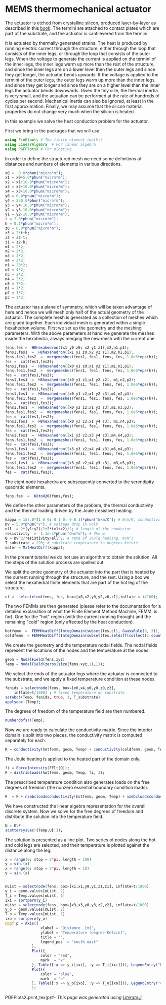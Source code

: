 # MEMS thermomechanical actuator

The actuator is etched from crystalline silicon, produced layer-by-layer as described in this [book](http://hogwarts.ucsd.edu/~pkrysl/femwabaquspython-book-2018). The termini are attached to contact plates which are part of the substrate, and the actuator is cantilevered from the termini.

It is actuated by thermally-generated strains.  The heat is produced by running electric current through the structure, either through the loop that consists of the inner legs, or through the loop that consists of the outer legs.
When the voltage to generate the current is applied on the termini of the inner legs, the inner legs warm up more than the rest of the structure, and since the inner legs are on a lower level then the outer legs and since they get longer, the actuator bends upwards.  If the voltage is applied to the termini of the outer legs, the outer legs warm up more than the inner legs, and since they get longer and since they are on a higher level than the inner legs the actuator bends downwards.
Given the tiny size, the thermal inertia is very small, and the actuation can be performed at the rate of hundreds of cycles per second. Mechanical inertia can also be ignored, at least in the first approximation.
Finally, we may assume that the silicon material properties do not change very much when the silicon is heated.

In this example  we solve the heat conduction problem for the actuator.

First we bring in the packages that we will use.

```julia
using FinEtools # The finite element toolkit
using LinearAlgebra  # For linear algebra
using PGFPlotsX # For plotting
```

In order to define the structured mesh we need some definitions of distances and numbers of elements in various directions.

```julia
x0 =  0.0*phun("micro*m");
x1 = x0+5.0*phun("micro*m");
x2 = x1+10.0*phun("micro*m");
x3 = x2+10.0*phun("micro*m");
x4 = x3+10.0*phun("micro*m");
y0 = 0.0*phun("micro*m");
y4 = 250.0*phun("micro*m");
y3 = y4-10.0*phun("micro*m");
y2 = y3-10.0*phun("micro*m");
y1 = y2-10.0*phun("micro*m");
t = 2.0*phun("micro*m");
h = 0.1*phun("micro*m");
z0 = 0.0*phun("micro*m");
z3 = 2*t+h;
z2 = z3-t;
z1 = z2-h;
m1 = 2*2;
m2 = 2*2;
m3 = 2*2;
m4 = 3*2;
n1 = 20*2;
n2 = 4*2;
n3 = 2*2;
n4 = 2*2;
n5 = 7*2;
p1 = 1*2;
p2 = 1*2;
p3 = 1*2;
```

The actuator has a plane of symmetry, which will be taken advantage of here and hence we will mesh only half of the actual geometry of the actuator. The complete mesh is generated  as a collection of meshes which are glued together. Each individual mesh is generated within a single  hexahedron volume. First we set up the geometry and  the meshing parameters. With the above parameters at hand we generate  the meshes inside the hexahedra, always merging the new mesh with the current one.

```julia
fens,fes =  H8hexahedron([x1 y0 z0; x2 y1 z1],m2,n1,p1);
fens1,fes1  =  H8hexahedron([x1 y1 z0;x2 y2 z1],m2,n2,p1);
fens,fes1,fes2  =  mergemeshes(fens1, fes1, fens, fes, 1.0e6*eps(h));
fes =  cat(fes1,fes2);
fens1,fes1  =  H8hexahedron([x0 y1 z0;x1 y2 z1],m1,n2,p1);
fens,fes1,fes2  =  mergemeshes(fens1, fes1, fens, fes, 1.0e6*eps(h));
fes =  cat(fes1,fes2);
fens1,fes1  =  H8hexahedron([x0 y1 z1;x1 y2 z2], m1,n2,p2);
fens,fes1,fes2  =  mergemeshes(fens1, fes1, fens, fes, 1.0e6*eps(h));
fes =  cat(fes1,fes2);
fens1,fes1  =  H8hexahedron([x0 y1 z2;x1 y2 z3],m1,n2,p3);
fens,fes1,fes2  =  mergemeshes(fens1, fes1, fens, fes, 1.0e6*eps(h));
fes =  cat(fes1,fes2);
fens1,fes1  =  H8hexahedron([x0 y2 z2;x1 y3 z3],m1,n3,p3);
fens,fes1,fes2  =  mergemeshes(fens1, fes1, fens, fes, 1.0e6*eps(h));
fes =  cat(fes1,fes2);
fens1,fes1  =  H8hexahedron([x0 y3 z2;x1 y4 z3], m1,n4,p3);
fens,fes1,fes2  =  mergemeshes(fens1, fes1, fens, fes, 1.0e6*eps(h));
fes =  cat(fes1,fes2);
fens1,fes1  =  H8hexahedron([x1 y3 z2;x3 y4 z3],m4,n4,p3);
fens,fes1,fes2  =  mergemeshes(fens1, fes1, fens, fes, 1.0e6*eps(h));
fes =  cat(fes1,fes2);
fens1,fes1  =  H8hexahedron([x3 y3 z2;x4 y4 z3],m3,n4,p3);
fens,fes1,fes2  =  mergemeshes(fens1, fes1, fens, fes, 1.0e6*eps(h));
fes =  cat(fes1,fes2);
fens1,fes1  =  H8hexahedron([x3 y0 z2;x4 y3 z3], m3,n5,p3);
fens,fes1,fes2  =  mergemeshes(fens1, fes1, fens, fes, 1.0e6*eps(h));
fes =  cat(fes1,fes2);
```

The eight node hexahedra are subsequently converted to the serendipity quadratic elements.

```julia
fens,fes  =  H8toH20(fens,fes);
```

We define  the other parameters of the problem, the thermal conductivity  and the thermal loading driven by the Joule (resistive) heating.

```julia
kappa = 157.0*[1 0 0; 0 1 0; 0 0 1]*phun("W/m/K"); # W/m/K, conductivity matrix
DV = 5.0*phun("V"); # voltage drop in volt
ell  = 2*(y1+y2)/2+2*(x1+x2)/2; # length of the conductor
resistivity  =  1.1e-5*phun("Ohm*m"); # Ohm m
Q = DV^2/resistivity/ell^2; # rate of Joule heating, W/m^3
T_substrate = 293; # substrate temperature in degrees Kelvin
mater = MatHeatDiff(kappa);
```

In the present tutorial we do not use an algorithm to obtain the solution.  All the steps of the solution process are spelled out.

We split the entire geometry of the actuator into  the part that is heated by the current running through the structure, and the rest.  Using a box we select the hexahedral finite elements that are  part of the hot leg of the structure.

```julia
cl =  selectelem(fens, fes, box=[x0,x2,y0,y2,z0,z1],inflate = t/100);
```

The two  FEMMs are then generated (please refer to the documentation for a detailed explanation of what the Finite Element Method Machine, FEMM, is for). One for the "hot" region (with the current running through) and the remaining "cold"  region (only affected by the heat conduction).

```julia
hotfemm  =  FEMMHeatDiff(IntegDomain(subset(fes,cl), GaussRule(3, 3)), mater)
coldfemm  = FEMMHeatDiff(IntegDomain(subset(fes,setdiff(collect(1:count(fes)), cl)),  GaussRule(3, 3)), mater);
```

We create the geometry  and the temperature  nodal fields. The nodal fields represent the locations of the nodes and the temperature at the nodes.

```julia
geom = NodalField(fens.xyz)
Temp = NodalField(zeros(size(fens.xyz,1),1));
```

We select the ends  of the actuator legs where the actuator is connected to the substrate, and we apply a fixed temperature condition at these nodes.

```julia
fenids = selectnode(fens, box=[x0,x4,y0,y0,z0,z3],
    inflate=t/1000) ; # fixed temperature on substrate
setebc!(Temp, fenids, true, 1, T_substrate)
applyebc!(Temp);
```

The degrees of freedom of the temperature field are then numbered.

```julia
numberdofs!(Temp);
```

Now we are ready to calculate the conductivity matrix.  Since the interior domain is split into two pieces, the conductivity matrix  is computed separately for each.

```julia
K = conductivity(hotfemm, geom, Temp) + conductivity(coldfemm, geom, Temp);
```

The Joule heating is applied to the heated part of the domain only.

```julia
fi = ForceIntensity(FFlt[Q]);
F = distribloads(hotfemm, geom, Temp, fi, 3);
```

The prescribed temperature condition also generates loads on the free degrees of freedom (the nonzero essential boundary condition loads).

```julia
F  = F + nzebcloadsconductivity(hotfemm, geom, Temp) + nzebcloadsconductivity(coldfemm, geom, Temp);
```

We have  constructed the linear algebra representation for the overall  discrete system. Now we solve for the free degrees of freedom and distribute the solution  into the temperature field.

```julia
U = K\F
scattersysvec!(Temp,U[:]);
```

The solution is presented as a line plot. Two series of nodes along the hot and cold legs  are selected, and their temperature is plotted against the distance along the leg.

```julia
x = range(0; stop = 2*pi, length = 100)
y = sin.(x)
x = range(0; stop = 2*pi, length = 10)
y = sin.(x)


nList = selectnode(fens, box=[x1,x1,y0,y1,z1,z1], inflate=t/1000)
y_i = geom.values[nList, 2]
T_i = Temp.values[nList, 1]
ixi = sortperm(y_i)
nList = selectnode(fens, box=[x3,x3,y0,y3,z2,z2], inflate=t/1000)
y_o = geom.values[nList, 2]
T_o = Temp.values[nList, 1]
ixo = sortperm(y_o)
@pgf p = Axis({
                xlabel = "Distance  [m]",
                ylabel = "Temperature [degree Kelvin]",
                title = "",
                legend_pos  = "south east"
            },
            Plot({
                color = "red",
                mark  = "x"
            }, Table([:x => y_i[ixi], :y => T_i[ixi]])), LegendEntry("hot leg"),
            Plot({
                color = "blue",
                mark  = "o"
            }, Table([:x => y_o[ixo], :y => T_o[ixo]])), LegendEntry("cold leg")
            );
```

PGFPlotsX.print_tex(p)#-
*This page was generated using [Literate.jl](https://github.com/fredrikekre/Literate.jl).*

